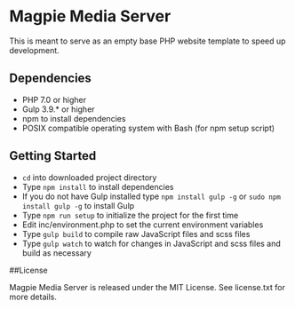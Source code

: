# Magpie Media Server

This is meant to serve as an empty base PHP website template to speed up development.

## Dependencies

* PHP 7.0 or higher
* Gulp 3.9.* or higher 
* npm to install dependencies
* POSIX compatible operating system with Bash (for npm setup script)

## Getting Started

* `cd` into downloaded project directory
* Type `npm install` to install dependencies
* If you do not have Gulp installed type `npm install gulp -g` or `sudo npm install gulp -g` to install Gulp
* Type `npm run setup` to initialize the project for the first time
* Edit inc/environment.php to set the current environment variables
* Type `gulp build` to compile raw JavaScript files and scss files
* Type `gulp watch` to watch for changes in JavaScript and scss files and build as necessary

##License

Magpie Media Server is released under the MIT License. See license.txt for more details.